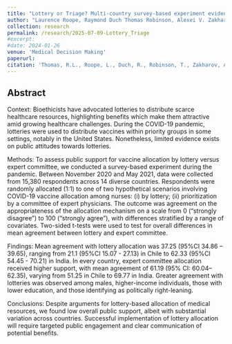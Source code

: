 ```yaml
---
title: "Lottery or Triage? Multi-country survey-based experiment evidence from the COVID-19 pandemic on public preferences for allocation of scarce medical resources."
author: "Laurence Roope, Raymond Duch Thomas Robinson, Alexei V. Zakharov, and Philip Clarke"
collection: research
permalink: /research/2025-07-09-Lottery_Triage
#excerpt:
#date: 2024-01-26
venue: 'Medical Decision Making'
paperurl:
citation: 'Thomas, R.L., Roope, L., Duch, R., Robinson, T., Zakharov, A.V., Clarke, P., (Forthcoming) "Lottery or Triage? Multi-country survey-based experiment evidence from the COVID-19 pandemic on public preferences for allocation of scarce medical resources", Medical Decision Making (Accepted).'
---
```




## Abstract
Context: Bioethicists have advocated lotteries to distribute scarce healthcare resources, highlighting benefits which make them attractive amid growing healthcare challenges. During the COVID-19 pandemic, lotteries were used to distribute vaccines within priority groups in some settings, notably in the United States.  Nonetheless, limited evidence exists on public attitudes towards lotteries.

Methods: To assess public support for vaccine allocation by lottery versus expert committee, we conducted a survey-based experiment during the pandemic. Between November 2020 and May 2021, data were collected from 15,380 respondents across 14 diverse countries. Respondents were randomly allocated (1:1) to one of two hypothetical scenarios involving COVID-19 vaccine allocation among nurses: (i) by lottery; (ii) prioritization by a committee of expert physicians. The outcome was agreement on the appropriateness of the allocation mechanism on a scale from 0 (“strongly disagree”) to 100 (“strongly agree”), with differences stratified by a range of covariates. Two-sided t-tests were used to test for overall differences in mean agreement between lottery and expert committee.  

Findings: Mean agreement with lottery allocation was 37.25 (95%CI 34.86 – 39.65), ranging from 21.1 (95%CI 15.07 - 27.13) in Chile to 62.33 (95%CI 54.45 - 70.21) in India. In every country, expert committee allocation received higher support, with mean agreement of 61.19 (95% CI: 60.04–62.35), varying from 51.25 in Chile to 69.77 in India. Greater agreement with lotteries was observed among males, higher-income individuals, those with lower education, and those identifying as politically right-leaning.

Conclusions: Despite arguments for lottery-based allocation of medical resources, we found low overall public support, albeit with substantial variation across countries. Successful implementation of lottery allocation will require targeted public engagement and clear communication of potential benefits.

